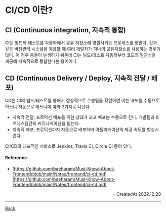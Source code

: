 # CI/CD 이란?

## CI (Continuous integration, 지속적 통합)

CI는 빌드와 테스트를 자동화해서 공유 저장소에 병합시키는 프로세스를 뜻한다. 깃과 같은 버전관리 시스템을 이용할 때 여러 개발자가 하나의 공유저장소를 사용하는 경우가 많다. 이 경우 충돌이 발생하기 쉬운데 CI는 빌드/테스트 자동화부터 코드의 일관성을 제공해 지속적으로 통합한다는 용어이다.

## CD (Continuous Delivery / Deploy, 지속적 전달 / 배포)

CD는 CI의 빌드/테스트를 통해서 정상적으로 수행됨을 확인하면 이는 배포를 수동으로 하느냐 자동으로 하느냐에 따라 2가지로 나뉜다.

- 지속적 전달: 프로덕션 배포를 위한 상태가 되고 배포는 수동으로 한다. 개발팀과 비즈니스팀간의 커뮤니케이션을 돕는다.
- 지속적 배포: 프로덕션까지 자동으로 배포하며 어플리케이션의 제공 속도를 향상시킨다.

CI/CD의 대표적인 서비스로 Jenkins, Travis CI, Circle CI 등이 있다.

#### Reference

- [https://github.com/baeharam/Must-Know-About-Frontend/blob/main/Notes/frontend/ci-cd.md](https://github.com/baeharam/Must-Know-About-Frontend/blob/main/Notes/frontend/ci-cd.md)

<div align="right">- CreatedAt 2022.12.20</div>

---

[Back](./README.md)
